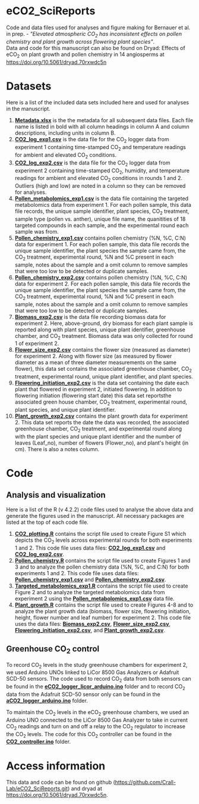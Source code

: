 # eCO2_SciReports
Code and data files used for analyses and figure making for Bernauer et al. in prep. - <i>"Elevated atmospheric CO<sub>2</sub> has inconsistent effects on pollen chemistry and plant growth across flowering plant species"</i>.  
Data and code for this manuscript can also be found on Dryad: Effects of eCO<sub>2</sub> on plant growth and pollen chemistry in 14 angiosperms at <https://doi.org/10.5061/dryad.70rxwdc5n>

# Datasets
Here is a list of the included data sets included here and used for analyses in the manuscript. 

1. [<b>Metadata.xlsx</b>](https://github.com/Crall-Lab/eCO2_SciReports/blob/d71c48e19f66539a5bbe0543b5ec497b8c47ddcb/Metadata.xlsx) is the the metadata for all subsequent data files. Each file name is listed in bold with all column headings in column A and column descriptions, including units in column B. 
2. [<b>CO2_log_exp1.csv</b>](https://github.com/Crall-Lab/eCO2_SciReports/blob/d71c48e19f66539a5bbe0543b5ec497b8c47ddcb/CO2_log_exp1.csv) is the data file for the CO<sub>2</sub> logger data from experiment 1 containing time-stamped CO<sub>2</sub> and temperature readings for ambient and elevated CO<sub>2</sub> conditions. 
3. [<b>CO2_log_exp2.csv</b>](https://github.com/Crall-Lab/eCO2_SciReports/blob/d71c48e19f66539a5bbe0543b5ec497b8c47ddcb/CO2_log_exp2.csv) is the data file for the CO<sub>2</sub> logger data from experiment 2 containing time-stamped CO<sub>2</sub>, humidity, and temperature readings for ambient and elevated CO<sub>2</sub> conditions in rounds 1 and 2. Outliers (high and low) are noted in a column so they can be removed for analyses.  
4. [<b>Pollen_metabolomics_exp1.csv</b>](https://github.com/Crall-Lab/eCO2_SciReports/blob/d71c48e19f66539a5bbe0543b5ec497b8c47ddcb/Pollen_metabolomics_exp1.csv) is the data file containing the targeted metabolomics data from experiment 1. For each pollen sample, this data file records, the unique sample identifier, plant species, CO<sub>2</sub> treatment, sample type (pollen vs. anther), unique file name, the quanitities of 18 targeted compounds in each sample, and the experimental round each sample was from. 
5. [<b>Pollen_chemistry_exp1.csv</b>](https://github.com/Crall-Lab/eCO2_SciReports/blob/d71c48e19f66539a5bbe0543b5ec497b8c47ddcb/Pollen_chemistry_exp1.csv) contains pollen chemistry (%N, %C, C:N) data for experiment 1. For each pollen sample, this data file records the unique sample identifier, the plant species the sample came from, the CO<sub>2</sub> treatment, experimental round, %N and %C present in each sample, notes about the sample and a omit column to remove samples that were too low to be detected or duplicate samples. 
6. [<b>Pollen_chemistry_exp2.csv</b>](https://github.com/Crall-Lab/eCO2_SciReports/blob/d71c48e19f66539a5bbe0543b5ec497b8c47ddcb/Pollen_chemistry_exp2.csv) contains pollen chemistry (%N, %C, C:N) data for experiment 2. For each pollen sample, this data file records the unique sample identifier, the plant species the sample came from, the CO<sub>2</sub> treatment, experimental round, %N and %C present in each sample, notes about the sample and a omit column to remove samples that were too low to be detected or duplicate samples. 
7. [<b>Biomass_exp2.csv</b>](https://github.com/Crall-Lab/eCO2_SciReports/blob/979f5964d17bb705b5a8e535265b44bec3a39363/Biomass_exp2.csv) is the data file recording biomass data for experiment 2. Here, above-ground, dry biomass for each plant sample is reported along with plant species, unique plant identifier, greenhouse chamber, and CO<sub>2</sub> treatment. Biomass data was only collected for round 1 of experiment 2.  
8. [<b>Flower_size_exp2.csv</b>](https://github.com/Crall-Lab/eCO2_SciReports/blob/d71c48e19f66539a5bbe0543b5ec497b8c47ddcb/Flower_size_exp2.csv) contains the flower size (measured as diameter) for experiment 2. Along with flower size (as measured by flower diameter as a mean of three diameter measurements on the same flower), this data set contains the associated greenhouse chamber, CO<sub>2</sub> treatment, experimental round, unique plant identifier, and plant species. 
9. [<b>Flowering_initiation_exp2.csv</b>](https://github.com/Crall-Lab/eCO2_SciReports/blob/d71c48e19f66539a5bbe0543b5ec497b8c47ddcb/Flowering_initiation_exp2.csv) is the data set containing the date each plant that flowered in experiment 2, initiated flowering. In addition to flowering initiation (flowering start date) this data set reportsthe associated green house chamber, CO<sub>2</sub> treatment, experimental round, plant species, and unique plant identifier. 
10. [<b>Plant_growth_exp2.csv</b>](https://github.com/Crall-Lab/eCO2_SciReports/blob/d71c48e19f66539a5bbe0543b5ec497b8c47ddcb/Plant_growth_exp2.csv) contains the plant growth data for experiment 2. This data set reports the date the data was recorded, the associated greenhouse chamber, CO<sub>2</sub> treatment, and experimental round along with the plant species and unique plant identifier and the number of leaves (Leaf_no), number of flowers (Flower_no), and plant's height (in cm). There is also a notes column. 

# Code
## Analysis and visualization
Here is a list of the R (v 4.2.2) code files used to analyse the above data and generate the figures used in the manuscript. All necessary packages are listed at the top of each code file. 
1. [<b>CO2_plotting.R</b>](https://github.com/Crall-Lab/eCO2_SciReports/blob/d71c48e19f66539a5bbe0543b5ec497b8c47ddcb/CO2_plotting.R) contains the script file used to create Figure S1 which depicts the CO<sub>2</sub> levels across experimental rounds for both experiments 1 and 2. This code file uses data files: [<b>CO2_log_exp1.csv</b>](https://github.com/Crall-Lab/eCO2_SciReports/blob/d71c48e19f66539a5bbe0543b5ec497b8c47ddcb/CO2_log_exp1.csv) and [<b>CO2_log_exp2.csv</b>](https://github.com/Crall-Lab/eCO2_SciReports/blob/d71c48e19f66539a5bbe0543b5ec497b8c47ddcb/CO2_log_exp2.csv).
2. [<b>Pollen_chemistry.R</b>](https://github.com/Crall-Lab/eCO2_SciReports/blob/d71c48e19f66539a5bbe0543b5ec497b8c47ddcb/Pollen_chemistry.R) contains the script file used to create Figures 1 and 3 and to analyze the pollen chemistry data (%N, %C, and C:N) for both experiments 1 and 2. This code file uses data files: [<b>Pollen_chemistry_exp1.csv</b>](https://github.com/Crall-Lab/eCO2_SciReports/blob/d71c48e19f66539a5bbe0543b5ec497b8c47ddcb/Pollen_chemistry_exp1.csv) and [<b>Pollen_chemistry_exp2.csv</b>](https://github.com/Crall-Lab/eCO2_SciReports/blob/d71c48e19f66539a5bbe0543b5ec497b8c47ddcb/Pollen_chemistry_exp2.csv).
3. [<b>Targeted_metabolomics_exp1.R</b>](https://github.com/Crall-Lab/eCO2_SciReports/blob/d71c48e19f66539a5bbe0543b5ec497b8c47ddcb/Targeted_metabolomics_exp1.R) contains the script file used to create Figure 2 and to analyze the targeted metabolomics data from experiment 2 using the [<b>Pollen_metabolomics_exp1.csv</b>](https://github.com/Crall-Lab/eCO2_SciReports/blob/d71c48e19f66539a5bbe0543b5ec497b8c47ddcb/Pollen_metabolomics_exp1.csv) data file. 
4. [<b>Plant_growth.R</b>](https://github.com/Crall-Lab/eCO2_SciReports/blob/d71c48e19f66539a5bbe0543b5ec497b8c47ddcb/Plant_growth.R) contains the script file used to create Figures 4-8 and to analyze the plant growth data (biomass, flower size, flowering initiation, height, flower number and leaf number) for experiment 2. This code file uses the data files: [<b>Biomass_exp2.csv</b>](https://github.com/Crall-Lab/eCO2_SciReports/blob/979f5964d17bb705b5a8e535265b44bec3a39363/Biomass_exp2.csv), [<b>Flower_size_exp2.csv</b>](https://github.com/Crall-Lab/eCO2_SciReports/blob/d71c48e19f66539a5bbe0543b5ec497b8c47ddcb/Flower_size_exp2.csv), [<b>Flowering_initiation_exp2.csv</b>](https://github.com/Crall-Lab/eCO2_SciReports/blob/d71c48e19f66539a5bbe0543b5ec497b8c47ddcb/Flowering_initiation_exp2.csv), and [<b>Plant_growth_exp2.csv</b>](https://github.com/Crall-Lab/eCO2_SciReports/blob/d71c48e19f66539a5bbe0543b5ec497b8c47ddcb/Plant_growth_exp2.csv).

## Greenhouse CO<sub>2</sub> control
To record CO<sub>2</sub> levels in the study greenhouse chambers for experiment 2, we used Arduino UNOs linked to LiCor 8500 Gas Analyzers or Adafruit SCD-50 sensors. The code used to record CO<sub>2</sub> data from both sensors can be found in the [<b>eCO2_logger_licor_arduino.ino</b>](https://github.com/Crall-Lab/eCO2_SciReports/tree/d71c48e19f66539a5bbe0543b5ec497b8c47ddcb/eCO2_logger_licor_arduino) folder and to record CO<sub>2</sub> data from the Adafruit SCD-50 sensor only can be found in the [<b>aCO2_logger_arduino.ino</b>](https://github.com/Crall-Lab/eCO2_SciReports/tree/d71c48e19f66539a5bbe0543b5ec497b8c47ddcb/aCO2_logger_arduino) folder. 

To maintain the CO<sub>2</sub> levels in the eCO<sub>2</sub> greenhouse chambers, we used an Arduino UNO connected to the LiCor 8500 Gas Analyzer to take in current CO<sub>2</sub> readings and turn on and off a relay to the CO<sub>2</sub> regulator to increase the CO<sub>2</sub> levels. The code for this CO<sub>2</sub> controller can be found in the [<b>CO2_controller.ino</b>](https://github.com/Crall-Lab/eCO2_SciReports/tree/d71c48e19f66539a5bbe0543b5ec497b8c47ddcb/CO2_controller) folder. 

# Access information
This data and code can be found on github (<https://github.com/Crall-Lab/eCO2_SciReports.git>) and dryad at <https://doi.org/10.5061/dryad.70rxwdc5n>.
